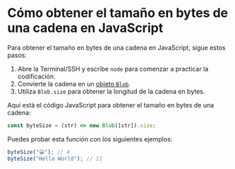 # Cómo obtener el tamaño en bytes de una cadena en JavaScript

Para obtener el tamaño en bytes de una cadena en JavaScript, sigue estos pasos:

1. Abre la Terminal/SSH y escribe `node` para comenzar a practicar la codificación.
2. Convierte la cadena en un [objeto `Blob`](https://developer.mozilla.org/en-US/docs/Web/API/Blob).
3. Utiliza `Blob.size` para obtener la longitud de la cadena en bytes.

Aquí está el código JavaScript para obtener el tamaño en bytes de una cadena:

```js
const byteSize = (str) => new Blob([str]).size;
```

Puedes probar esta función con los siguientes ejemplos:

```js
byteSize("😀"); // 4
byteSize("Hello World"); // 11
```
